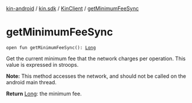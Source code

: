 [kin-android](../../index.md) / [kin.sdk](../index.md) / [KinClient](index.md) / [getMinimumFeeSync](./get-minimum-fee-sync.md)

# getMinimumFeeSync

`open fun getMinimumFeeSync(): `[`Long`](https://kotlinlang.org/api/latest/jvm/stdlib/kotlin/-long/index.html)

Get the current minimum fee that the network charges per operation. This value is expressed in stroops.

**Note:** This method accesses the network, and should not be called on the android main thread.

**Return**
[Long](https://kotlinlang.org/api/latest/jvm/stdlib/kotlin/-long/index.html): the minimum fee.

